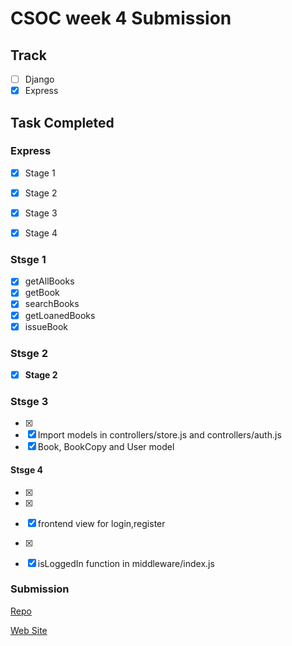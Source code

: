 # CSOC week 4 Submission

## Track

- [ ] Django
- [x] Express

## Task Completed

### Express  

- [x]  Stage 1
- [x]  Stage 2
- [x]  Stage 3
- [x]  Stage 4


### Stsge 1

- [x]  getAllBooks
- [x]  getBook
- [x]  searchBooks
- [x]  getLoanedBooks
- [x]  issueBook

### Stsge 2
- [x] **Stage 2**

### Stsge 3
- [x]  
- [x]  Import models in controllers/store.js and controllers/auth.js
- [x]  Book, BookCopy and User model 

#### Stsge 4
- [x]  
- [x]  
- [x]  frontend view for login,register
- [x]  
- [x]  isLoggedIn function in middleware/index.js


### Submission

<!-- Add in your repo and apk link or web site link as per track -->
[Repo](https://github.com/MohitSharma-21/csoc-2021-task4-express)

[Web Site](https://books-virtual-library.herokuapp.com/)
